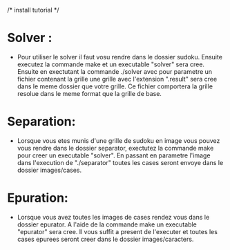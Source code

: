 /* install tutorial */

# Solver :
- Pour utiliser le solver il faut vosu rendre dans le dossier sudoku. Ensuite
executez la commande make et un executable "solver" sera cree. Ensuite en exectutant
la commande ./solver avec pour parametre un fichier contenant la grille une grille
avec l'extension ".result" sera cree dans le meme dossier que votre grille. Ce fichier
comportera la grille resolue dans le meme format que la grille de base.

# Separation:
- Lorsque vous etes munis d'une grille de sudoku en image vous pouvez vous rendre dans le dossier
separator, exectutez la commande make pour creer un executable "solver". En passant en parametre l'image dans l'execution de "./separator" toutes les cases seront envoye dans le dossier images/cases.

# Epuration:
- Lorsque vous avez toutes les images de cases rendez vous dans le dossier epurator. A l'aide de la commande make un executable "epurator" sera cree. Il vous suffit a present de l'executer et toutes les cases epurees seront creer dans le dossier images/caracters.
